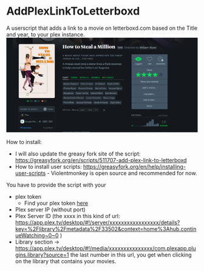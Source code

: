 # AddPlexLinkToLetterboxd
A userscript that adds a link to a movie on letterboxd.com based on the Title and year, to your plex instance.
![Alt text](Screenshot01.png)

How to install:
  - I will also update the greasy fork site of the script: https://greasyfork.org/en/scripts/511707-add-plex-link-to-letterboxd
  - How to install user scripts: https://greasyfork.org/en/help/installing-user-scripts  - Violentmonkey is open source and recommended for now.

You have to provide the script with your 
- plex token
  -  Find your plex token [here](https://support.plex.tv/articles/204059436-finding-an-authentication-token-x-plex-token/)
- Plex server IP (without port)
- Plex Server ID (the xxxx in this kind of url: https://app.plex.tv/desktop/#!/server/xxxxxxxxxxxxxxxxx/details?key=%2Flibrary%2Fmetadata%2F33502&context=home%3Ahub.continueWatching~0~0 )
- Library section -> https://app.plex.tv/desktop/#!/media/xxxxxxxxxxxxxxx/com.plexapp.plugins.library?source=1   the last number in this url, you get when clicking on the library that contains your movies.


